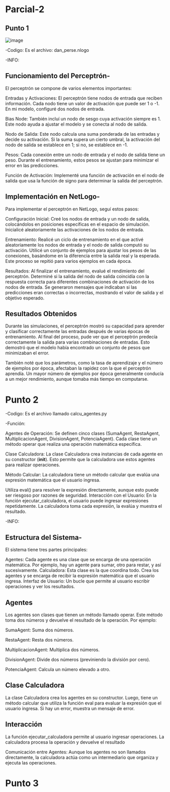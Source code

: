 # Parcial-2

## Punto 1
![image](https://github.com/user-attachments/assets/da33e4fa-658d-4d9d-8c51-c74a790b6c96)

-Codigo: Es el archivo: dan_perse.nlogo

-INFO:

## Funcionamiento del Perceptrón-
El perceptrón se compone de varios elementos importantes:

Entradas y Activaciones: El perceptrón tiene nodos de entrada que reciben información. Cada nodo tiene un valor de activación que puede ser 1 o -1. En mi modelo, configuré dos nodos de entrada.

Bias Node: También incluí un nodo de sesgo cuya activación siempre es 1. Este nodo ayuda a ajustar el modelo y se conecta al nodo de salida.

Nodo de Salida: Este nodo calcula una suma ponderada de las entradas y decide su activación. Si la suma supera un cierto umbral, la activación del nodo de salida se establece en 1; si no, se establece en -1.

Pesos: Cada conexión entre un nodo de entrada y el nodo de salida tiene un peso. Durante el entrenamiento, estos pesos se ajustan para minimizar el error en las predicciones.

Función de Activación: Implementé una función de activación en el nodo de salida que usa la función de signo para determinar la salida del perceptrón.

## Implementación en NetLogo-
Para implementar el perceptrón en NetLogo, seguí estos pasos:

Configuración Inicial: Creé los nodos de entrada y un nodo de salida, colocándolos en posiciones específicas en el espacio de simulación. Inicialicé aleatoriamente las activaciones de los nodos de entrada.

Entrenamiento: Realicé un ciclo de entrenamiento en el que activé aleatoriamente los nodos de entrada y el nodo de salida computó su activación. Utilicé un conjunto de ejemplos para ajustar los pesos de las conexiones, basándome en la diferencia entre la salida real y la esperada. Este proceso se repitió para varios ejemplos en cada época.

Resultados: Al finalizar el entrenamiento, evalué el rendimiento del perceptrón. Determiné si la salida del nodo de salida coincidía con la respuesta correcta para diferentes combinaciones de activación de los nodos de entrada. Se generaron mensajes que indicaban si las predicciones eran correctas o incorrectas, mostrando el valor de salida y el objetivo esperado.

## Resultados Obtenidos

Durante las simulaciones, el perceptrón mostró su capacidad para aprender y clasificar correctamente las entradas después de varias épocas de entrenamiento. Al final del proceso, pude ver que el perceptrón predecía correctamente la salida para varias combinaciones de entradas. Esto demostró que el modelo había encontrado un conjunto de pesos que minimizaban el error.

También noté que los parámetros, como la tasa de aprendizaje y el número de ejemplos por época, afectaban la rapidez con la que el perceptrón aprendía. Un mayor número de ejemplos por época generalmente conducía a un mejor rendimiento, aunque tomaba más tiempo en computarse.

# Punto 2

-Codigo: Es el archivo llamado calcu_agentes.py

-Función:

Agentes de Operación: Se definen cinco clases (SumaAgent, RestaAgent, MultiplicacionAgent, DivisionAgent, PotenciaAgent). Cada clase tiene un método operar que realiza una operación matemática específica.

Clase Calculadora: La clase Calculadora crea instancias de cada agente en su constructor (__init__). Esto permite que la calculadora use estos agentes para realizar operaciones.

Método Calcular: La calculadora tiene un método calcular que evalúa una expresión matemática que el usuario ingresa.

Utiliza eval() para resolver la expresión directamente, aunque esto puede ser riesgoso por razones de seguridad.
Interacción con el Usuario: En la función ejecutar_calculadora, el usuario puede ingresar expresiones repetidamente. La calculadora toma cada expresión, la evalúa y muestra el resultado.

-INFO: 
## Estructura del Sistema-
El sistema tiene tres partes principales:

Agentes: Cada agente es una clase que se encarga de una operación matemática. Por ejemplo, hay un agente para sumar, otro para restar, y así sucesivamente.
Calculadora: Esta clase es la que coordina todo. Crea los agentes y se encarga de recibir la expresión matemática que el usuario ingresa.
Interfaz de Usuario: Un bucle que permite al usuario escribir operaciones y ver los resultados.
## Agentes

Los agentes son clases que tienen un método llamado operar. Este método toma dos números y devuelve el resultado de la operación. Por ejemplo:

SumaAgent: Suma dos números.

RestaAgent: Resta dos números.

MultiplicacionAgent: Multiplica dos números.

DivisionAgent: Divide dos números (previniendo la división por cero).

PotenciaAgent: Calcula un número elevado a otro.

## Clase Calculadora

La clase Calculadora crea los agentes en su constructor. Luego, tiene un método calcular que utiliza la función eval para evaluar la expresión que el usuario ingresa. Si hay un error, muestra un mensaje de error.

## Interacción

La función ejecutar_calculadora permite al usuario ingresar operaciones. La calculadora procesa la operación y devuelve el resultado

Comunicación entre Agentes: Aunque los agentes no son llamados directamente, la calculadora actúa como un intermediario que organiza y ejecuta las operaciones.

# Punto 3

